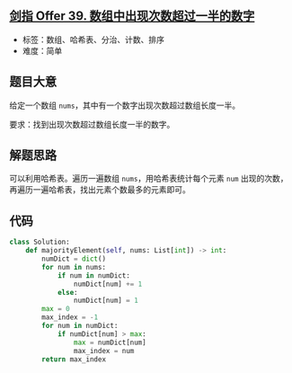 ## [剑指 Offer 39. 数组中出现次数超过一半的数字](https://leetcode-cn.com/problems/shu-zu-zhong-chu-xian-ci-shu-chao-guo-yi-ban-de-shu-zi-lcof/)

- 标签：数组、哈希表、分治、计数、排序
- 难度：简单

## 题目大意

给定一个数组 `nums`，其中有一个数字出现次数超过数组长度一半。

要求：找到出现次数超过数组长度一半的数字。

## 解题思路

可以利用哈希表。遍历一遍数组 `nums`，用哈希表统计每个元素 `num` 出现的次数，再遍历一遍哈希表，找出元素个数最多的元素即可。

## 代码

```Python
class Solution:
    def majorityElement(self, nums: List[int]) -> int:
        numDict = dict()
        for num in nums:
            if num in numDict:
                numDict[num] += 1
            else:
                numDict[num] = 1
        max = 0
        max_index = -1
        for num in numDict:
            if numDict[num] > max:
                max = numDict[num]
                max_index = num
        return max_index
```

